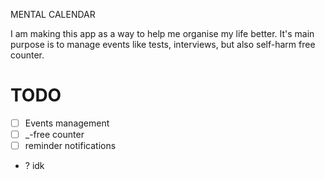 MENTAL CALENDAR

I am making this app as a way to help me organise my life better. It's main purpose is to manage events like tests, interviews, but also self-harm free counter.

# TODO

- [ ] Events management
- [ ] _-free counter
- [ ] reminder notifications
- ? idk
